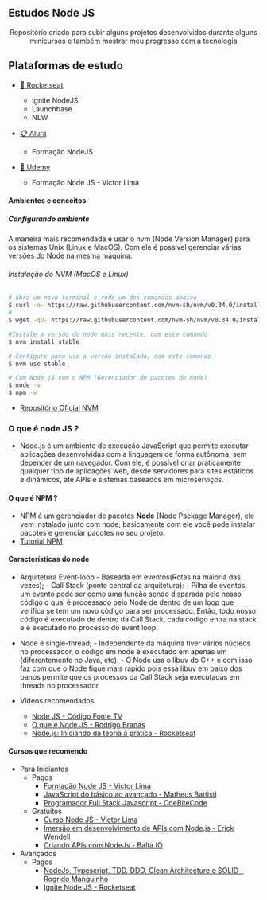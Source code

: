 

## Estudos Node JS

<p align="center">Repositório criado para subir alguns projetos desenvolvidos durante alguns minicursos e também mostrar meu progresso com a tecnologia
</p>

## Plataformas de estudo

- [🚀 Rocketseat](https://rocketseat.com.br/)
  
  - Ignite NodeJS
  - Launchbase
  - NLW
- [📋 Alura](cursos.alura.com.br)
  
  - Formação NodeJS

- [📮 Udemy](https://www.udemy.com/pt/)
  - Formação Node JS - Victor Lima
  
  
#### Ambientes e conceitos


##### Configurando ambiente

<p align="left">A maneira mais recomendada é usar o nvm (Node Version Manager) para os sistemas Unix (Linux e MacOS). Com ele é possível gerenciar várias versões do Node na mesma máquina.</p>


###### Instalação do NVM (MacOS e Linux)

```bash
# abra um novo terminal e rode um dos comandos abaixo
$ curl -o- https://raw.githubusercontent.com/nvm-sh/nvm/v0.34.0/install.sh | bash
# 
$ wget -qO- https://raw.githubusercontent.com/nvm-sh/nvm/v0.34.0/install.sh | bash

#Instale a versão do node mais recente, com este comando
$ nvm install stable

# Configure para uso a versão instalada, com este comando 
$ nvm use stable   

# Com Node já vem o NPM (Gerenciador de pacotes do Node)
$ node -v
$ npm -v
```
- [Repositório Oficial NVM](https://github.com/nvm-sh/nvm)


### O que é node JS ?
<p align="left"> 

- Node.js é um ambiente de execução JavaScript que permite executar aplicações desenvolvidas com a linguagem de forma autônoma, sem depender de um navegador. Com ele, é possível criar praticamente qualquer tipo de aplicações web, desde servidores para sites estáticos e dinâmicos, até APIs e sistemas baseados em microserviços.

</p>

#### O que é NPM ?

<p align="left"> 

- NPM é um gerenciador de pacotes <strong>Node</strong> (Node Package Manager), ele vem instalado junto com node, basicamente com ele você pode instalar pacotes e gerenciar pacotes no seu projeto.
- [Tutorial NPM](https://www.hostinger.com.br/tutoriais/o-que-e-npm)

</p>

#### Características do node

<p align="left">

- Arquitetura Event-loop - Baseada em eventos(Rotas na maioria das vezes); - Call Stack (ponto central da arquitetura): - Pilha de eventos, um evento pode ser como uma função sendo disparada pelo nosso código o qual é processado pelo Node de dentro de um loop que verifica se tem um novo código para ser processado. Então, todo nosso código é executado de dentro da Call Stack, cada código entra na stack e é executado no processo do event loop.

- Node é single-thread; - Independente da máquina tiver vários núcleos no processador, o código em node é executado em apenas um (diferentemente no Java, etc). - O Node usa o libuv do C++ e com isso faz com que o Node fique mais rapido pois essa libuv em baixo dos panos permite que os processos da Call Stack seja executadas em threads no processador.


- Vídeos recomendados
  - [Node JS - Código Fonte TV](https://www.youtube.com/watch?v=vYekSMBCCiM) 
  - [O que é Node JS - Rodrigo Branas](https://www.youtube.com/watch?v=nfrVPzDJZQc)
  - [Node.js: Iniciando da teoria à prática - Rocketseat](https://www.youtube.com/watch?v=DiXbJL3iWVs)

</p>

#### Cursos que recomendo

- Para Iniciantes
  - Pagos
     - [Formação Node JS - Victor Lima ](https://www.udemy.com/course/formacao-nodejs/)
     - [JavaScript do básico ao avançado  - Matheus Battisti](https://www.udemy.com/course/javascript-do-basico-ao-avancado-com-node-e-projetos/)
     - [Programador Full Stack Javascript - OneBiteCode](https://onebitcode.com/course/programador-full-stack-javascript/)
  - Gratuitos
      - [Curso Node JS - Victor Lima](https://www.youtube.com/watch?v=LLqq6FemMNQ&list=PLJ_KhUnlXUPtbtLwaxxUxHqvcNQndmI4B)
      - [Imersão em desenvolvimento de APIs com Node.js - Erick Wendell](https://erickwendel.teachable.com/p/node-js-para-iniciantes-nodebr)
      - [Criando APIs com NodeJs - Balta IO](https://www.youtube.com/playlist?list=PLHlHvK2lnJndvvycjBqQAbgEDqXxKLoqn)
- Avançados
  - Pagos
    - [NodeJs, Typescript, TDD, DDD, Clean Architecture e SOLID - Rogrido Manguinho](https://www.udemy.com/course/tdd-com-mango/)
    - [Ignite Node JS - Rocketseat](https://rocketseat.com.br/ignite)

